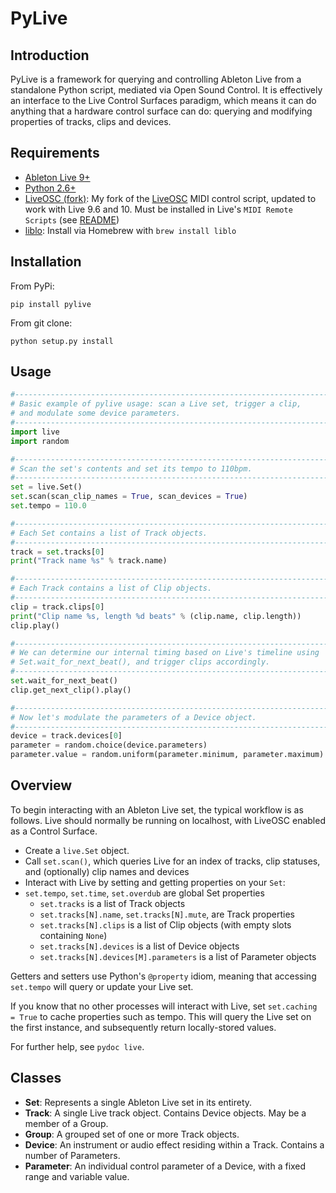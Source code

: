 # PyLive

## Introduction

PyLive is a framework for querying and controlling Ableton Live from a standalone Python script, mediated via Open Sound Control. It is effectively an interface to the Live Control Surfaces paradigm, which means it can do anything that a hardware control surface can do: querying and modifying properties of tracks, clips and devices. 

## Requirements

* [Ableton Live 9+](http://www.ableton.com/live)
* [Python 2.6+](http://www.python.org)
* [LiveOSC (fork)](https://github.com/ideoforms/LiveOSC): My fork of the [LiveOSC](http://livecontrol.q3f.org/ableton-liveapi/liveosc/) MIDI control script, updated to work with Live 9.6 and 10. Must be installed in Live's `MIDI Remote Scripts` (see [README]((https://github.com/ideoforms/LiveOSC)))
* [liblo](http://liblo.sourceforge.net/): Install via Homebrew with `brew install liblo`

## Installation

From PyPi:

```
pip install pylive
```

From git clone:
```
python setup.py install
```

## Usage

```python
#------------------------------------------------------------------------
# Basic example of pylive usage: scan a Live set, trigger a clip,
# and modulate some device parameters.
#------------------------------------------------------------------------
import live
import random

#------------------------------------------------------------------------
# Scan the set's contents and set its tempo to 110bpm.
#------------------------------------------------------------------------
set = live.Set()
set.scan(scan_clip_names = True, scan_devices = True)
set.tempo = 110.0

#------------------------------------------------------------------------
# Each Set contains a list of Track objects.
#------------------------------------------------------------------------
track = set.tracks[0]
print("Track name %s" % track.name)

#------------------------------------------------------------------------
# Each Track contains a list of Clip objects.
#------------------------------------------------------------------------
clip = track.clips[0]
print("Clip name %s, length %d beats" % (clip.name, clip.length))
clip.play()

#------------------------------------------------------------------------
# We can determine our internal timing based on Live's timeline using
# Set.wait_for_next_beat(), and trigger clips accordingly.
#------------------------------------------------------------------------
set.wait_for_next_beat()
clip.get_next_clip().play()

#------------------------------------------------------------------------
# Now let's modulate the parameters of a Device object.
#------------------------------------------------------------------------
device = track.devices[0]
parameter = random.choice(device.parameters)
parameter.value = random.uniform(parameter.minimum, parameter.maximum)
```

## Overview

To begin interacting with an Ableton Live set, the typical workflow is as follows. Live should normally be running on localhost, with LiveOSC enabled as a Control Surface.

* Create a `live.Set` object.
* Call `set.scan()`, which queries Live for an index of tracks, clip statuses, and (optionally) clip names and devices
* Interact with Live by setting and getting properties on your `Set`:
* `set.tempo`, `set.time`, `set.overdub` are global Set properties
	* `set.tracks` is a list of Track objects
	* `set.tracks[N].name`, `set.tracks[N].mute`, are Track properties
	* `set.tracks[N].clips` is a list of Clip objects (with empty slots containing `None`)
	* `set.tracks[N].devices` is a list of Device objects
	* `set.tracks[N].devices[M].parameters` is a list of Parameter objects

Getters and setters use Python's `@property` idiom, meaning that accessing `set.tempo` will query or update your Live set.

If you know that no other processes will interact with Live, set `set.caching = True` to cache properties such as tempo. This will query the Live set on the first instance, and subsequently return locally-stored values.

For further help, see `pydoc live`.

## Classes

* **Set**: Represents a single Ableton Live set in its entirety. 
* **Track**: A single Live track object. Contains Device objects. May be a member of a Group.
* **Group**: A grouped set of one or more Track objects.
* **Device**: An instrument or audio effect residing within a Track. Contains a number of Parameters.
* **Parameter**: An individual control parameter of a Device, with a fixed range and variable value.

